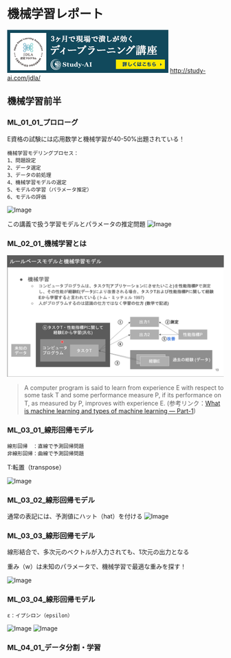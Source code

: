 # 機械学習レポート

![Image](/bnr_jdla.png)
http://study-ai.com/jdla/

## 機械学習前半

### ML_01_01_プロローグ

E資格の試験には応用数学と機械学習が40-50%出題されている！
```
機械学習モデリングプロセス：
1、問題設定
2、データ選定
3、データの前処理
4、機械学習モデルの選定
5、モデルの学習（パラメータ推定）
6、モデルの評価
```
![Image](/ML_01_01_プロローグ_06m30s.png)

この講義で扱う学習モデルとパラメータの推定問題
![Image](/ML_01_01_プロローグ_11m00s.png)


### ML_02_01_機械学習とは

![Image](/ML_02_01_機械学習とは_03m01s.png)

> A computer program is said to learn from experience E with respect to some task T and some performance measure P, if its performance on T, as measured by P, improves with experience E. (参考リンク：[What is machine learning and types of machine learning — Part-1](https://towardsdatascience.com/what-is-machine-learning-and-types-of-machine-learning-andrews-machine-learning-part-1-9cd9755bc647#:~:text=Tom%20Mitchell%20provides%20a%20more,Example%20%3A&text=To%20find%20that%20logic%20is%20called%20%E2%80%9Cmachine%20learning%E2%80%9D.))


### ML_03_01_線形回帰モデル
```
線形回帰　：直線で予測回帰問題
非線形回帰：曲線で予測回帰問題
```
T:転置（transpose）

![Image](/ML_03_01_線形回帰モデル_01m40s.png)


### ML_03_02_線形回帰モデル

通常の表記には、予測値にハット（hat）を付ける
![Image](/ML_03_02_線形回帰モデル_00m00s.png)


### ML_03_03_線形回帰モデル

線形結合で、多次元のベクトルが入力されても、1次元の出力となる

重み（w）は未知のパラメータで、機械学習で最適な重みを探す！

![Image](/ML_03_03_線形回帰モデル_00m45s.png)


### ML_03_04_線形回帰モデル
```
ε：イプシロン（epsilon）
```
![Image](/ML_03_04_線形回帰モデル_00m55s.png)
![Image](/ML_03_04_線形回帰モデル_02m03s.png)


### ML_04_01_データ分割・学習


